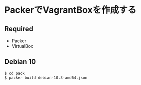# PackerでVagrantBoxを作成する

## Required

- Packer
- VirtualBox

## Debian 10

~~~
$ cd pack
$ packer build debian-10.3-amd64.json
~~~
